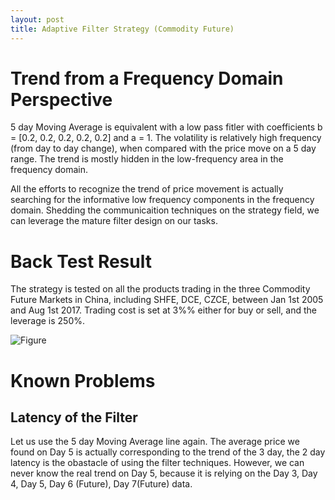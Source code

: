 ```yaml
---
layout: post
title: Adaptive Filter Strategy (Commodity Future)
---
```


# Trend from a Frequency Domain Perspective
5 day Moving Average is equivalent with a low pass fitler with coefficients b = [0.2, 0.2, 0.2, 0.2, 0.2] and a = 1. 
The volatility is relatively high frequency (from day to day change), when compared with the price move on a 5 day range. The trend is mostly hidden in the low-frequency area in the frequency domain. 

All the efforts to recognize the trend of price movement is actually searching for the informative low frequency components in the frequency domain. Shedding the communicaition techniques on the strategy field, we can leverage the mature filter design on our tasks. 


# Back Test Result
The strategy is tested on all the products trading in the three Commodity Future Markets in China, including SHFE, DCE, CZCE, between Jan 1st 2005 and Aug 1st 2017. Trading cost is set at 3%% either for buy or sell, and the leverage is 250%. 

![Figure](../images/config.png)

# Known Problems
## Latency of the Filter
Let us use the 5 day Moving Average line again. The average price we found on Day 5 is actually corresponding to the trend of the 3 day, the 2 day latency is the obastacle of using the filter techniques. However, we can never know the real trend on Day 5, because it is relying on the Day 3, Day 4, Day 5, Day 6 (Future), Day 7(Future) data.


